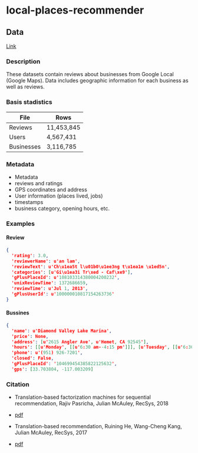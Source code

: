 # local-places-recommender


## Data

[Link](https://cseweb.ucsd.edu/~jmcauley/datasets.html#google_local)

### Description

These datasets contain reviews about businesses from Google Local (Google Maps). Data includes geographic information for each business as well as reviews.

### Basis stadistics

| File       | Rows        |
|------------|-------------|
|Reviews     |11,453,845   |
|Users       |4,567,431    |
|Businesses  |3,116,785    |

### Metadata

* Metadata
* reviews and ratings
* GPS coordinates and address
* User information (places lived, jobs)
* timestamps
* business category, opening hours, etc.

### Examples

#### Review
```json
{
  'rating': 3.0,
  'reviewerName': u'an lam',
  'reviewText': u'Ch\u1ea5t l\u01b0\u1ee3ng t\u1ea1m \u1ed5n',
  'categories': [u'Gi\u1ea3i Tr\xed - Caf\xe9'],
  'gPlusPlaceId': u'108103314380004200232',
  'unixReviewTime': 1372686659,
  'reviewTime': u'Jul 1, 2013',
  'gPlusUserId': u'100000010817154263736'
}
```

#### Bussines
```json
{
  'name': u'Diamond Valley Lake Marina',
  'price': None,
  'address': [u'2615 Angler Ave', u'Hemet, CA 92545'],
  'hours': [[u'Monday', [[u'6:30 am--4:15 pm']]], [u'Tuesday', [[u'6:30 am--4:15 pm']]], [u'Wednesday', [[u'6:30 am--4:15 pm']], 1], [u'Thursday', [[u'6:30 am--4:15 pm']]], [u'Friday', [[u'6:30 am--4:15 pm']]], [u'Saturday', [[u'6:30 am--4:15 pm']]], [u'Sunday', [[u'6:30 am--4:15 pm']]]],
  'phone': u'(951) 926-7201',
  'closed': False,
  'gPlusPlaceId': '104699454385822125632',
  'gps': [33.703804, -117.003209]
```

### Citation

* Translation-based factorization machines for sequential recommendation, Rajiv Pasricha, Julian McAuley, RecSys, 2018
* [pdf](https://cseweb.ucsd.edu/~jmcauley/pdfs/recsys18a.pdf)

* Translation-based recommendation, Ruining He, Wang-Cheng Kang, Julian McAuley, RecSys, 2017
* [pdf](https://cseweb.ucsd.edu/~jmcauley/pdfs/recsys17.pdf)